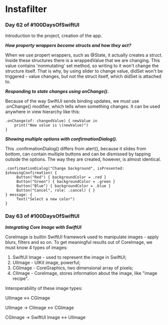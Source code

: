 # Instafilter
### **Day 62 of #100DaysOfSwiftUI**

Introduction to the project, creation of the app.

***How property wrappers become structs and how they act?***

When we use propert wrappers, such as @State, it actually creates a struct. Inside these structures there is a wrappedValue that we are changing. This value contains 'nonmutating' set method, so writing to it won't change the structure itself. That is why, by using slider to change value, didSet won't be triggered - value changes, but not the struct itself, which didSet is attached to.

***Responding to state changes using onChange().***

Because of the way SwiftUI sends binding updates, we must use .onChange() modifier, which tells when something changes. It can be used anywhere in view hierarchy like this:
```
.onChange(of: changedValue) { newValue in
    print("New value is \(newValue)")
}
```

***Showing multiple options with confirmationDialog().***

This .confirmationDialog() differs from alert(), because it slides from bottom, can contain multiple buttons and can be dismissed by tapping outside the options. The way they are created, however, is almost identical.
```
.confirmationDialog("Change background", isPresented: $showingConfirmation) {
     Button("Red") { backgroundColor = .red }
     Button("Green") { backgroundColor = .green }
     Button("Blue") { backgroundColor = .blue }
     Button("Cancel", role: .cancel) { }
} message: {
     Text("Select a new color")
}
```

### **Day 63 of #100DaysOfSwiftUI**

***Integrating Core Image with SwiftUI***

CoreImage is builtin SwiftUI framework used to manipulate images - apply blurs, filters and so on. To get meaningful results out of CoreImage, we must know 4 types of images:

1. SwiftUI Image - used to represent the image in SwiftUI;
2. UIImage - UIKit image, powerful;
3. CGImage - CoreGraphics, two dimensional array of pixels;
4. CIImage - CoreImage, stores information about the image, like "image recipe".

Interoperability of these image types:

UIImage <-> CGImage

UIImage -> CIImage <-> CGImage

CGImage -> SwiftUI Image <-> UIImage
